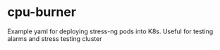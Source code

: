 # cpu-burner
Example yaml for deploying stress-ng pods into K8s. Useful for testing alarms and stress testing cluster
